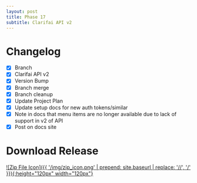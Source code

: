 ```yaml
---
layout: post
title: Phase 17
subtitle: Clarifai API v2
---
```


# Changelog
- [X] Branch
- [X] Clarifai API v2
- [X] Version Bump
- [X] Branch merge
- [X] Branch cleanup
- [X] Update Project Plan
- [X] Update setup docs for new auth tokens/similar
- [X] Note in docs that menu items are no longer available due to lack of support in v2 of API
- [X] Post on docs site

# Download Release

[![Zip File Icon]({{ '/img/zip_icon.png' | prepend: site.baseurl | replace: '//', '/' }}){:height="120px" width="120px"}](https://github.com/mcrosson/lr_plugin_computer_vision_tagging/archive/20170717.1.zip)
